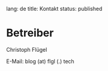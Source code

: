 lang: de
title: Kontakt
status: published

# Betreiber

Christoph Flügel

E-Mail:  blog (at) flgl (.) tech

